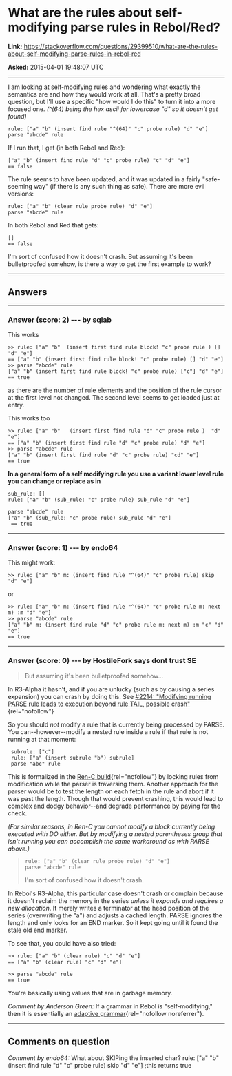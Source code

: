 # What are the rules about self-modifying parse rules in Rebol/Red?

**Link:**
<https://stackoverflow.com/questions/29399510/what-are-the-rules-about-self-modifying-parse-rules-in-rebol-red>

**Asked:** 2015-04-01 19:48:07 UTC

------------------------------------------------------------------------

I am looking at self-modifying rules and wondering what exactly the
semantics are and how they would work at all. That\'s a pretty broad
question, but I\'ll use a specific \"how would I do this\" to turn it
into a more focused one. *(\^(64) being the hex ascii for lowercase
\"d\" so it doesn\'t get found)*

    rule: ["a" "b" (insert find rule "^(64)" "c" probe rule) "d" "e"]
    parse "abcde" rule

If I run that, I get (in both Rebol and Red):

    ["a" "b" (insert find rule "d" "c" probe rule) "c" "d" "e"]
    == false

The rule seems to have been updated, and it was updated in a fairly
\"safe-seeming way\" (if there is any such thing as safe). There are
more evil versions:

    rule: ["a" "b" (clear rule probe rule) "d" "e"]
    parse "abcde" rule

In both Rebol and Red that gets:

    []
    == false

I\'m sort of confused how it doesn\'t crash. But assuming it\'s been
bulletproofed somehow, is there a way to get the first example to work?

------------------------------------------------------------------------

## Answers

------------------------------------------------------------------------

### Answer (score: 2) --- by sqlab

This works

    >> rule: ["a" "b"  (insert first find rule block! "c" probe rule ) [] "d" "e"]
    == ["a" "b" (insert first find rule block! "c" probe rule) [] "d" "e"]
    >> parse "abcde" rule
    ["a" "b" (insert first find rule block! "c" probe rule) ["c"] "d" "e"]
    == true

as there are the number of rule elements and the position of the rule
cursor at the first level not changed. The second level seems to get
loaded just at entry.

This works too

    >> rule: ["a" "b"   (insert first find rule "d" "c" probe rule )  "d" "e"]
    == ["a" "b" (insert first find rule "d" "c" probe rule) "d" "e"]
    >> parse "abcde" rule
    ["a" "b" (insert first find rule "d" "c" probe rule) "cd" "e"]
    == true

**In a general form of a self modifying rule you use a variant lower
level rule you can change or replace as in**

    sub_rule: []
    rule: ["a" "b" (sub_rule: "c" probe rule) sub_rule "d" "e"]

    parse "abcde" rule
    ["a" "b" (sub_rule: "c" probe rule) sub_rule "d" "e"]
     == true

------------------------------------------------------------------------

### Answer (score: 1) --- by endo64

This might work:

    >> rule: ["a" "b" m: (insert find rule "^(64)" "c" probe rule) skip "d" "e"]

or

    >> rule: ["a" "b" m: (insert find rule "^(64)" "c" probe rule m: next m) :m "d" "e"]
    >> parse "abcde" rule
    ["a" "b" m: (insert find rule "d" "c" probe rule m: next m) :m "c" "d" "e"]
    == true

------------------------------------------------------------------------

### Answer (score: 0) --- by HostileFork says dont trust SE

> But assuming it\'s been bulletproofed somehow\...

In R3-Alpha it hasn\'t, and if you are unlucky (such as by causing a
series expansion) you can crash by doing this. See [#2214: \"Modifying
running PARSE rule leads to execution beyond rule TAIL, possible
crash\"](https://github.com/rebol/rebol-issues/issues/2214){rel="nofollow"}

So you should *not* modify a rule that is currently being processed by
PARSE. You can\--however\--modify a nested rule inside a rule if that
rule is not running at that moment:

     subrule: ["c"]
     rule: ["a" (insert subrule "b") subrule]
     parse "abc" rule

This is formalized in the [Ren-C
build](https://github.com/metaeducation/ren-c){rel="nofollow"} by
locking rules from modification while the parser is traversing them.
Another approach for the parser would be to test the length on each
fetch in the rule and abort if it was past the length. Though that would
prevent crashing, this would lead to complex and dodgy behavior\--and
degrade performance by paying for the check.

*(For similar reasons, in Ren-C you cannot modify a block currently
being executed with DO either. But by modifying a nested parentheses
group that isn\'t running you can accomplish the same workaround as with
PARSE above.)*

>     rule: ["a" "b" (clear rule probe rule) "d" "e"]
>     parse "abcde" rule
>
> I\'m sort of confused how it doesn\'t crash.

In Rebol\'s R3-Alpha, this particular case doesn\'t crash or complain
because it doesn\'t reclaim the memory in the series *unless it expands
and requires a new allocation*. It merely writes a terminator at the
head position of the series (overwriting the \"a\") and adjusts a cached
length. PARSE ignores the length and only looks for an END marker. So it
kept going until it found the stale old end marker.

To see that, you could have also tried:

    >> rule: ["a" "b" (clear rule) "c" "d" "e"]
    == ["a" "b" (clear rule) "c" "d" "e"]

    >> parse "abcde" rule
    == true

You\'re basically using values that are in garbage memory.

*Comment by Anderson Green:* If a grammar in Rebol is
\"self-modifying,\" then it is essentially an [adaptive
grammar](https://en.wikipedia.org/wiki/Adaptive_grammar){rel="nofollow noreferrer"}.

------------------------------------------------------------------------

## Comments on question

*Comment by endo64:* What about SKIPing the inserted char? rule: \[\"a\"
\"b\" (insert find rule \"d\" \"c\" probe rule) skip \"d\" \"e\"\] ;this
returns true

